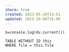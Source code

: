 ```yaml
---
share: true
created: 2023-05-26T14:51
updated: 2023-10-06T16:09
---
```

`$=console.log(dv.current())`
```dataview 
TABLE WITHOUT ID this
WHERE file = this.file
```
